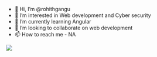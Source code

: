 - 👋 Hi, I’m @rohithgangu
- 👀 I’m interested in Web development and Cyber security
- 🌱 I’m currently learning Angular 
- 💞️ I’m looking to collaborate on web development
- 📫 How to reach me - NA

<img src="https://github-readme-stats.vercel.app/api?username=rohithgangu" />
